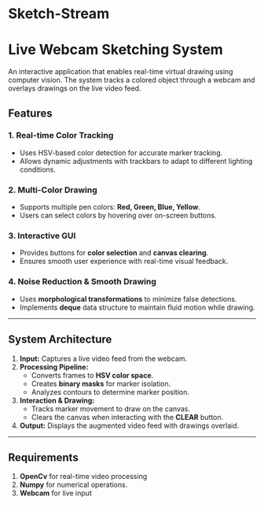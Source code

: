 # Sketch-Stream

# Live Webcam Sketching System  

An interactive application that enables real-time virtual drawing using computer vision. The system tracks a colored object through a webcam and overlays drawings on the live video feed.  

## Features  

### 1. **Real-time Color Tracking**  
- Uses HSV-based color detection for accurate marker tracking.  
- Allows dynamic adjustments with trackbars to adapt to different lighting conditions.  

### 2. **Multi-Color Drawing**  
- Supports multiple pen colors: **Red, Green, Blue, Yellow**.  
- Users can select colors by hovering over on-screen buttons.  

### 3. **Interactive GUI**  
- Provides buttons for **color selection** and **canvas clearing**.  
- Ensures smooth user experience with real-time visual feedback.  

### 4. **Noise Reduction & Smooth Drawing**  
- Uses **morphological transformations** to minimize false detections.  
- Implements **deque** data structure to maintain fluid motion while drawing.  

---  
## System Architecture  

1. **Input:** Captures a live video feed from the webcam.  
2. **Processing Pipeline:**  
   - Converts frames to **HSV color space**.  
   - Creates **binary masks** for marker isolation.  
   - Analyzes contours to determine marker position.  
3. **Interaction & Drawing:**  
   - Tracks marker movement to draw on the canvas.  
   - Clears the canvas when interacting with the **CLEAR** button.  
4. **Output:** Displays the augmented video feed with drawings overlaid.  

---  

## Requirements

1. **OpenCv** for real-time video processing
2. **Numpy** for numerical operations.
3. **Webcam** for live input

